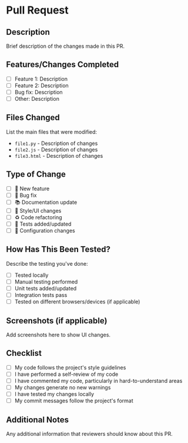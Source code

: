 # Pull Request

## Description
Brief description of the changes made in this PR.

## Features/Changes Completed
- [ ] Feature 1: Description
- [ ] Feature 2: Description
- [ ] Bug fix: Description
- [ ] Other: Description

## Files Changed
List the main files that were modified:
- `file1.py` - Description of changes
- `file2.js` - Description of changes
- `file3.html` - Description of changes

## Type of Change
- [ ] 🚀 New feature
- [ ] 🐛 Bug fix
- [ ] 📚 Documentation update
- [ ] 🎨 Style/UI changes
- [ ] ♻️ Code refactoring
- [ ] 🧪 Tests added/updated
- [ ] 🔧 Configuration changes

## How Has This Been Tested?
Describe the testing you've done:
- [ ] Tested locally
- [ ] Manual testing performed
- [ ] Unit tests added/updated
- [ ] Integration tests pass
- [ ] Tested on different browsers/devices (if applicable)

## Screenshots (if applicable)
Add screenshots here to show UI changes.

## Checklist
- [ ] My code follows the project's style guidelines
- [ ] I have performed a self-review of my code
- [ ] I have commented my code, particularly in hard-to-understand areas
- [ ] My changes generate no new warnings
- [ ] I have tested my changes locally
- [ ] My commit messages follow the project's format

## Additional Notes
Any additional information that reviewers should know about this PR.